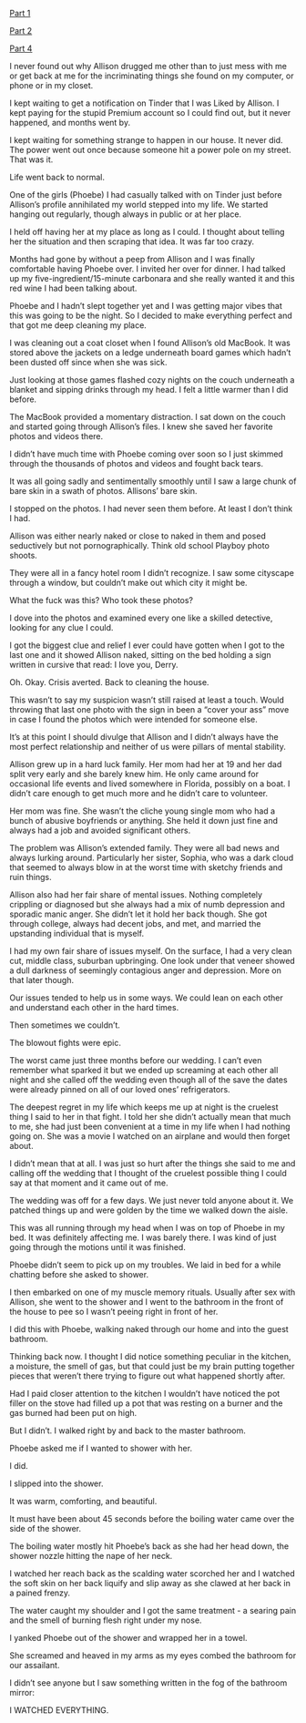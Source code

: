 [Part 1](https://www.reddit.com/r/nosleep/comments/u6w02q/i_just_matched_with_my_dead_wife_on_tinder/)

[Part 2](https://www.reddit.com/user/JameGumb724/comments/u7p37x/i_just_matched_with_my_dead_wife_on_tinder_part_2/)

[Part 4](https://www.reddit.com/r/nosleep/comments/ue7qqb/i_just_matched_with_my_dead_wife_on_tinder_part_4/)

I never found out why Allison drugged me other than to just mess with me or get back at me for the incriminating things she found on my computer, or phone or in my closet. 

I kept waiting to get a notification on Tinder that I was Liked by Allison. I kept paying for the stupid Premium account so I could find out, but it never happened, and months went by. 

I kept waiting for something strange to happen in our house. It never did. The power went out once because someone hit a power pole on my street. That was it. 

Life went back to normal. 

One of the girls (Phoebe) I had casually talked with on Tinder just before Allison’s profile annihilated my world stepped into my life. We started hanging out regularly, though always in public or at her place. 

I held off having her at my place as long as I could. I thought about telling her the situation and then scraping that idea. It was far too crazy. 

Months had gone by without a peep from Allison and I was finally comfortable having Phoebe over. I invited her over for dinner. I had talked up my five-ingredient/15-minute carbonara and she really wanted it and this red wine I had been talking about. 

Phoebe and I hadn’t slept together yet and I was getting major vibes that this was going to be the night. So I decided to make everything perfect and that got me deep cleaning my place. 

I was cleaning out a coat closet when I found Allison’s old MacBook. It was stored above the jackets on a ledge underneath board games which hadn’t been dusted off since when she was sick. 

Just looking at those games flashed cozy nights on the couch underneath a blanket and sipping drinks through my head. I felt a little warmer than I did before. 

The MacBook provided a momentary distraction. I sat down on the couch and started going through Allison’s files. I knew she saved her favorite photos and videos there. 

I didn’t have much time with Phoebe coming over soon so I just skimmed through the thousands of photos and videos and fought back tears. 

It was all going sadly and sentimentally smoothly until I saw a large chunk of bare skin in a swath of photos. Allisons’ bare skin. 

I stopped on the photos. I had never seen them before. At least I don’t think I had. 

Allison was either nearly naked or close to naked in them and posed seductively but not pornographically. Think old school Playboy photo shoots. 

They were all in a fancy hotel room I didn’t recognize. I saw some cityscape through a window, but couldn’t make out which city it might be. 

What the fuck was this? Who took these photos? 

I dove into the photos and examined every one like a skilled detective, looking for any clue I could. 

I got the biggest clue and relief I ever could have gotten when I got to the last one and it showed Allison naked, sitting on the bed holding a sign written in cursive that read: I love you, Derry. 

Oh. Okay. Crisis averted. Back to cleaning the house. 

This wasn’t to say my suspicion wasn’t still raised at least a touch. Would throwing that last one photo with the sign in been a “cover your ass” move in case I found the photos which were intended for someone else. 

It’s at this point I should divulge that Allison and I didn’t always have the most perfect relationship and neither of us were pillars of mental stability. 

Allison grew up in a hard luck family. Her mom had her at 19 and her dad split very early and she barely knew him. He only came around for occasional life events and lived somewhere in Florida, possibly on a boat. I didn’t care enough to get much more and he didn’t care to volunteer. 

Her mom was fine. She wasn’t the cliche young single mom who had a bunch of abusive boyfriends or anything. She held it down just fine and always had a job and avoided significant others. 

The problem was Allison’s extended family. They were all bad news and always lurking around. Particularly her sister, Sophia, who was a dark cloud that seemed to always blow in at the worst time with sketchy friends and ruin things. 

Allison also had her fair share of mental issues. Nothing completely crippling or diagnosed but she always had a mix of numb depression and sporadic manic anger. She didn’t let it hold her back though. She got through college, always had decent jobs, and met, and married the upstanding individual that is myself.

I had my own fair share of issues myself. On the surface, I had a very clean cut, middle class, suburban upbringing. One look under that veneer showed a dull darkness of seemingly contagious anger and depression. More on that later though. 

Our issues tended to help us in some ways. We could lean on each other and understand each other in the hard times. 

Then sometimes we couldn’t. 

The blowout fights were epic. 

The worst came just three months before our wedding. I can’t even remember what sparked it but we ended up screaming at each other all night and she called off the wedding even though all of the save the dates were already pinned on all of our loved ones’ refrigerators. 

The deepest regret in my life which keeps me up at night is the cruelest thing I said to her in that fight. I told her she didn’t actually mean that much to me, she had just been convenient at a time in my life when I had nothing going on. She was a movie I watched on an airplane and would then forget about. 

I didn’t mean that at all. I was just so hurt after the things she said to me and calling off the wedding that I thought of the cruelest possible thing I could say at that moment and it came out of me. 

The wedding was off for a few days. We just never told anyone about it. We patched things up and were golden by the time we walked down the aisle. 

This was all running through my head when I was on top of Phoebe in my bed. It was definitely affecting me. I was barely there. I was kind of just going through the motions until it was finished. 

Phoebe didn’t seem to pick up on my troubles. We laid in bed for a while chatting before she asked to shower. 

I then embarked on one of my muscle memory rituals. Usually after sex with Allison, she went to the shower and I went to the bathroom in the front of the house to pee so I wasn’t peeing right in front of her. 

I did this with Phoebe, walking naked through our home and into the guest bathroom. 

Thinking back now. I thought I did notice something peculiar in the kitchen, a moisture, the smell of gas, but that could just be my brain putting together pieces that weren’t there trying to figure out what happened shortly after. 

Had I paid closer attention to the kitchen I wouldn’t have noticed the pot filler on the stove had filled up a pot that was resting on a burner and the gas burned had been put on high. 

But I didn’t. I walked right by and back to the master bathroom. 

Phoebe asked me if I wanted to shower with her. 

I did. 

I slipped into the shower. 

It was warm, comforting, and beautiful. 

It must have been about 45 seconds before the boiling water came over the side of the shower. 

The boiling water mostly hit Phoebe’s back as she had her head down, the shower nozzle hitting the nape of her neck. 

I watched her reach back as the scalding water scorched her and I watched the soft skin on her back liquify and slip away as she clawed at her back in a pained frenzy. 

The water caught my shoulder and I got the same treatment - a searing pain and the smell of burning flesh right under my nose. 

I yanked Phoebe out of the shower and wrapped her in a towel.

She screamed and heaved in my arms as my eyes combed the bathroom for our assailant. 

I didn’t see anyone but I saw something written in the fog of the bathroom mirror:

I WATCHED EVERYTHING. 